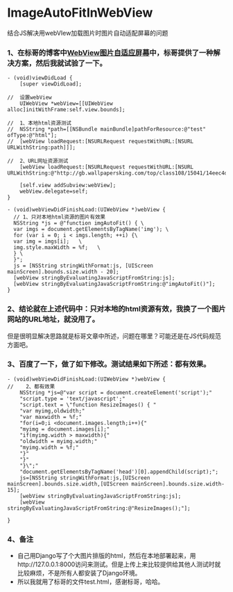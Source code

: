 # ImageAutoFitInWebView
结合JS解决用webVIew加载图片时图片自动适配屏幕的问题

### 1、在标哥的博客中[WebView图片自适应屏幕](http://www.henishuo.com/webview-img-auto-fit/)中，标哥提供了一种解决方案，然后我就试验了一下。
```
- (void)viewDidLoad {
    [super viewDidLoad];
    
//  设置webView
    UIWebView *webView=[[UIWebView alloc]initWithFrame:self.view.bounds];
  
//  1、本地html资源测试
//  NSString *path=[[NSBundle mainBundle]pathForResource:@"test" ofType:@"html"];
//  [webView loadRequest:[NSURLRequest requestWithURL:[NSURL URLWithString:path]]];
    
//  2、URL网址资源测试
    [webView loadRequest:[NSURLRequest requestWithURL:[NSURL URLWithString:@"http://gb.wallpapersking.com/top/class108/15041/14eec4d8b4bf1fe0.htm"]]];
    
    [self.view addSubview:webView];
    webView.delegate=self;
}

- (void)webViewDidFinishLoad:(UIWebView *)webView {
  // 1、只对本地html资源的图片有效果
  NSString *js = @"function imgAutoFit() { \
  var imgs = document.getElementsByTagName('img'); \
  for (var i = 0; i < imgs.length; ++i) {\
  var img = imgs[i];   \
  img.style.maxWidth = %f;   \
  } \
  }";
  js = [NSString stringWithFormat:js, [UIScreen mainScreen].bounds.size.width - 20];
  [webView stringByEvaluatingJavaScriptFromString:js];
  [webView stringByEvaluatingJavaScriptFromString:@"imgAutoFit()"];
}
```

### 2、结论就在上述代码中：只对本地的html资源有效，我换了一个图片网站的URL地址，就没用了。

但是很明显解决思路就是标哥文章中所述，问题在哪里？可能还是在JS代码规范方面吧。

### 3、百度了一下，做了如下修改。测试结果如下所述：都有效果。
```
- (void)webViewDidFinishLoad:(UIWebView *)webView {
//    2、都有效果
    NSString *js=@"var script = document.createElement('script');"
    "script.type = 'text/javascript';"
    "script.text = \"function ResizeImages() { "
    "var myimg,oldwidth;"
    "var maxwidth = %f;"
    "for(i=0;i <document.images.length;i++){"
    "myimg = document.images[i];"
    "if(myimg.width > maxwidth){"
    "oldwidth = myimg.width;"
    "myimg.width = %f;"
    "}"
    "}"
    "}\";"
    "document.getElementsByTagName('head')[0].appendChild(script);";
    js=[NSString stringWithFormat:js,[UIScreen mainScreen].bounds.size.width,[UIScreen mainScreen].bounds.size.width-15];
    [webView stringByEvaluatingJavaScriptFromString:js];
    [webView stringByEvaluatingJavaScriptFromString:@"ResizeImages();"];
    
}
```

### 4、备注
* 自己用Django写了个大图片排版的html，然后在本地部署起来，用http://127.0.0.1:8000访问来测试。但是上传上来比较提供给其他人测试时就比较麻烦，不是所有人都安装了Django环境。
* 所以我就用了标哥的文件test.html，感谢标哥，哈哈。
